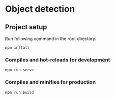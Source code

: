# Object detection

## Project setup
Run following command in the root directory.
```
npm install
```

### Compiles and hot-reloads for development
```
npm run serve
```

### Compiles and minifies for production
```
npm run build
```

